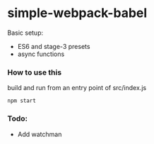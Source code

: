 # simple-webpack-babel

Basic setup:

 * ES6 and stage-3 presets
 * async functions


### How to use this

build and run from an entry point of src/index.js

```
npm start
```


### Todo:

 * Add watchman
